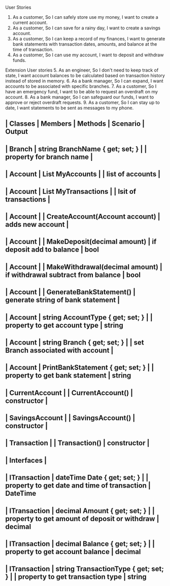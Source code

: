 ﻿User Stories
1. As a customer, So I can safely store use my money, I want to create a current account.
2. As a customer, So I can save for a rainy day, I want to create a savings account.
3. As a customer, So I can keep a record of my finances, I want to generate bank statements with transaction dates, amounts, and balance at the time of transaction.
4. As a customer, So I can use my account, I want to deposit and withdraw funds.

Extension User stories
5. As an engineer, So I don't need to keep track of state, I want account balances to be calculated based on transaction history instead of stored in memory.
6. As a bank manager, So I can expand, I want accounts to be associated with specific branches.
7. As a customer, So I have an emergency fund, I want to be able to request an overdraft on my account.
8. As a bank manager, So I can safeguard our funds, I want to approve or reject overdraft requests.
9. As a customer, So I can stay up to date, I want statements to be sent as messages to my phone.


| Classes			| Members												| Methods							| Scenario										| Output
----------------------------------------------------------------------------------------------------------------------------------------------------------------------------
| Branch			| string BranchName { get; set; }						|									| property for branch name						|
----------------------------------------------------------------------------------------------------------------------------------------------------------------------------
| Account			| List<Account> MyAccounts								|  									| list of accounts								| 
----------------------------------------------------------------------------------------------------------------------------------------------------------------------------
| Account			| List<Transaction> MyTransactions						|									| lsit of transactions							|
----------------------------------------------------------------------------------------------------------------------------------------------------------------------------
| Account			|														| CreateAccount(Account account)	| adds new account								| 
----------------------------------------------------------------------------------------------------------------------------------------------------------------------------
| Account			|														| MakeDeposit(decimal amount)		| if deposit add to balance						| bool
----------------------------------------------------------------------------------------------------------------------------------------------------------------------------
| Account			|														| MakeWithdrawal(decimal amount)	| if withdrawal subtract from balance			| bool
----------------------------------------------------------------------------------------------------------------------------------------------------------------------------
| Account			|														| GenerateBankStatement()			| generate string of bank statement				|
----------------------------------------------------------------------------------------------------------------------------------------------------------------------------
| Account			| string AccountType { get; set; }						|									| property to get account type					| string
----------------------------------------------------------------------------------------------------------------------------------------------------------------------------
| Account			| string Branch { get; set; }							|									| set Branch associated with account			|
----------------------------------------------------------------------------------------------------------------------------------------------------------------------------
| Account			| PrintBankStatement { get; set; }						| 									| property to get bank statement				| string
----------------------------------------------------------------------------------------------------------------------------------------------------------------------------
| CurrentAccount	| 														| CurrentAccount()					| constructor									|
----------------------------------------------------------------------------------------------------------------------------------------------------------------------------
| SavingsAccount	| 														| SavingsAccount()					| constructor									|
----------------------------------------------------------------------------------------------------------------------------------------------------------------------------
| Transaction		|														| Transaction()						| constructor									|
----------------------------------------------------------------------------------------------------------------------------------------------------------------------------


| Interfaces        |
----------------------------------------------------------------------------------------------------------------------------------------------------------------------------
| ITransaction		| dateTime Date { get; set; }							|									| property to get date and time of transaction	| DateTime
----------------------------------------------------------------------------------------------------------------------------------------------------------------------------
| ITransaction		| decimal Amount { get; set; }							|									| property to get amount of deposit or withdraw	| decimal
----------------------------------------------------------------------------------------------------------------------------------------------------------------------------
| ITransaction		| decimal Balance { get; set; }							|									| property to get account balance				| decimal
----------------------------------------------------------------------------------------------------------------------------------------------------------------------------
| ITransaction		| string TransactionType { get; set; }					|									| property to get transaction type				| string
----------------------------------------------------------------------------------------------------------------------------------------------------------------------------
